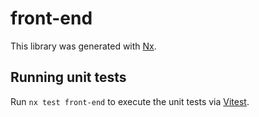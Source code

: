 # front-end

This library was generated with [Nx](https://nx.dev).

## Running unit tests

Run `nx test front-end` to execute the unit tests via [Vitest](https://vitest.dev/).

